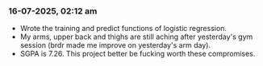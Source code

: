 ### 16-07-2025, 02:12 am 
* Wrote the training and predict functions of logistic regression.
* My arms, upper back and thighs are still aching after yesterday's gym session (brdr made me improve on yesterday's arm day).
* SGPA is 7.26. This project better be fucking worth these compromises. 
